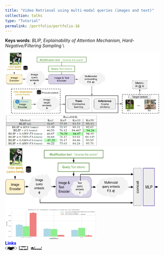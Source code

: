 ```yaml
---
title: "Video Retrieval using multi-modal queries (images and text)"
collection: talks
type: "Tutorial"
permalink: /portfolio/portfolio-16
---
```


**Keys words**:  *BLIP, Explainability of Attention Mechanism, Hard-Negative/Filtering Sampling* \
<!-- <span style="color:blue">**Objective**</span> \
...\ -->
<img src='/images/recvis/recvis.png' width='600' height='200'><img src='/images/recvis/table_sampler.png' width='300' height='100'> \
<img src='/images/recvis/Attention 1.png' width='600' height='200'><img src='/images/recvis/Attention_2.png' width='300' height='100'> \
<span style="color:blue"> **Links** </span> \
[<img src="/images/GitHub.png" alt="GitHub" width="37.5" height="12.5" />](https://github.com/b-ptiste/Composed-Image-Retrieval) [<img src="/images/report_icone.png" alt="Report" width="37.5" height="12.5" />](https://drive.google.com/file/d/1TSedD1iCNDuQ77YY0pboVanj45ZuREN6/view?usp=drive_link) [<img src="/images/class_icone.png" alt="Report" width="37.5" height="12.5" />](https://imagine.enpc.fr/~varolg/teaching/recvis23/)